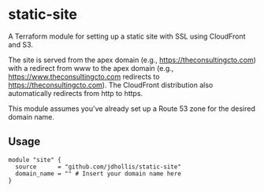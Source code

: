 # static-site

A Terraform module for setting up a static site with SSL using CloudFront and S3.

The site is served from the apex domain (e.g., https://theconsultingcto.com) with a redirect from www to the apex domain (e.g., https://www.theconsultingcto.com redirects to https://theconsultingcto.com). The CloudFront distribution also automatically redirects from http to https.

This module assumes you've already set up a Route 53 zone for the desired domain name.

## Usage

```hcl
module "site" {
  source      = "github.com/jdhollis/static-site"
  domain_name = "" # Insert your domain name here
}
``` 
